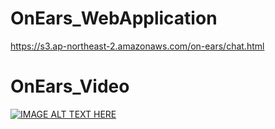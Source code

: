 # OnEars_WebApplication
https://s3.ap-northeast-2.amazonaws.com/on-ears/chat.html

# OnEars_Video
[![IMAGE ALT TEXT HERE](https://img.youtube.com/vi/TG4rPqfI5zM/0.jpg)](https://www.youtube.com/watch?v=TG4rPqfI5zM)
